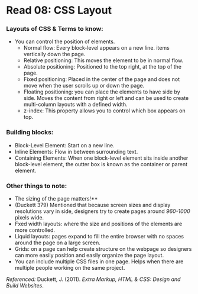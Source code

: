 # Read 08: CSS Layout

### Layouts of CSS & Terms to know:
- You can control the position of elements.
  - Normal flow: Every block-level appears on a new line. items vertically down the page.
  - Relative positioning: This moves the element to be in normal flow.
  - Absolute positioning: Positioned to the top right, at the top of the page.
  - Fixed positioning: Placed in the center of the page and does not move when the user scrolls up or down the page.
  - Floating positioning: you can place the elements to have side by side. Moves the content from right or left and can be used to create multi-column layouts with a defined width.
  - z-index: This property allows you to control which box appears on top.

### Building blocks:
  - Block-Level Element: Start on a new line.
  - Inline Elements: Flow in between surrounding text.
  - Containing Elements: When one block-level element sits inside another block-level element, the outter box is known as the container or parent element.

### Other things to note:
  - The sizing of the page matters!**
  - (Duckett 379) Mentioned that because screen sizes and display resolutions vary in side, designers try to create pages around *960-1000* pixels wide.
  - Fxed width layouts: where the size and positions of the elements are more controlled. 
  - Liquid layouts: pages expand to fill the entire browser with no spaces around the page on a large screen.
  - Grids: on a page can help create structure on the webpage so designers can more easily position and easily organize the page layout. 
  - You can include multiple CSS files in one page. Helps when there are multiple people working on the same project.

*Referenced:* 
Duckett, J. (2011). *Extra Markup, HTML & CSS: Design and Build Websites*.

